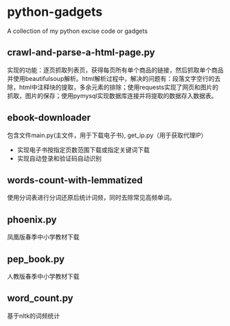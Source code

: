 # python-gadgets

A collection of my python excise code or gadgets

## crawl-and-parse-a-html-page.py

实现的功能：逐页抓取列表页，获得每页所有单个商品的链接，然后抓取单个商品并使用beautifulsoup解析。html解析过程中，解决的问题有：段落文字空行的去除，html中注释块的提取，多余元素的排除；使用requests实现了网页和图片的抓取，图片的保存；使用pymysql实现数据库连接并将提取的数据存入数据表。

## ebook-downloader
包含文件main.py(主文件，用于下载电子书), get_ip.py（用于获取代理IP）
* 实现电子书按指定页数范围下载或指定关键词下载
* 实现自动登录和验证码自动识别

## words-count-with-lemmatized
使用分词表进行分词还原后统计词频，同时去除常见高频单词。

## phoenix.py
凤凰版春季中小学教材下载

## pep_book.py
人教版春季中小学教材下载

## word_count.py
基于nltk的词频统计
